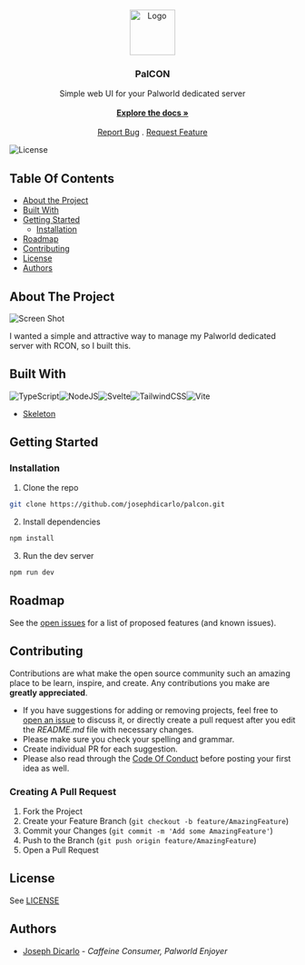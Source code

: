 <br/>
<p align="center">
  <a href="https://github.com/josephdicarlo1/palcon">
    <img src="static/android-chrome-192x192.png" alt="Logo" width="80" height="80">
  </a>

  <h3 align="center">PalCON</h3>

  <p align="center">
    Simple web UI for your Palworld dedicated server
    <br/>
    <br/>
    <a href="https://github.com/josephdicarlo1/palcon"><strong>Explore the docs »</strong></a>
    <br/>
    <br/>
    <a href="https://github.com/josephdicarlo1/palcon/issues">Report Bug</a>
    .
    <a href="https://github.com/josephdicarlo1/palcon/issues">Request Feature</a>
  </p>
</p>

![License](https://img.shields.io/github/license/josephdicarlo1/palcon) 

## Table Of Contents

* [About the Project](#about-the-project)
* [Built With](#built-with)
* [Getting Started](#getting-started)
  * [Installation](#installation)
* [Roadmap](#roadmap)
* [Contributing](#contributing)
* [License](#license)
* [Authors](#authors)

## About The Project

![Screen Shot](images/palcon-screenshot.png)

I wanted a simple and attractive way to manage my Palworld dedicated server with RCON, so I built this.

## Built With

![TypeScript](https://img.shields.io/badge/typescript-%23007ACC.svg?style=for-the-badge&logo=typescript&logoColor=white)![NodeJS](https://img.shields.io/badge/node.js-6DA55F?style=for-the-badge&logo=node.js&logoColor=white)![Svelte](https://img.shields.io/badge/svelte-%23f1413d.svg?style=for-the-badge&logo=svelte&logoColor=white)![TailwindCSS](https://img.shields.io/badge/tailwindcss-%2338B2AC.svg?style=for-the-badge&logo=tailwind-css&logoColor=white)![Vite](https://img.shields.io/badge/vite-%23646CFF.svg?style=for-the-badge&logo=vite&logoColor=white)

* [Skeleton](https://www.skeleton.dev/)

## Getting Started


### Installation

1. Clone the repo
```sh
git clone https://github.com/josephdicarlo/palcon.git
```
2. Install dependencies
```sh
npm install
```
3. Run the dev server
```sh
npm run dev
```

## Roadmap

See the [open issues](https://github.com/josephdicarlo1/palcon/issues) for a list of proposed features (and known issues).

## Contributing

Contributions are what make the open source community such an amazing place to be learn, inspire, and create. Any contributions you make are **greatly appreciated**.
* If you have suggestions for adding or removing projects, feel free to [open an issue](https://github.com/josephdicarlo1/palcon/issues/new) to discuss it, or directly create a pull request after you edit the *README.md* file with necessary changes.
* Please make sure you check your spelling and grammar.
* Create individual PR for each suggestion.
* Please also read through the [Code Of Conduct](https://github.com/josephdicarlo1/palcon/blob/main/CODE_OF_CONDUCT.md) before posting your first idea as well.

### Creating A Pull Request

1. Fork the Project
2. Create your Feature Branch (`git checkout -b feature/AmazingFeature`)
3. Commit your Changes (`git commit -m 'Add some AmazingFeature'`)
4. Push to the Branch (`git push origin feature/AmazingFeature`)
5. Open a Pull Request

## License

See [LICENSE](https://github.com/josephdicarlo1/palcon/blob/main/LICENSE)

## Authors

* [Joseph Dicarlo](https://github.com/josephdicarlo1/) - *Caffeine Consumer, Palworld Enjoyer*
